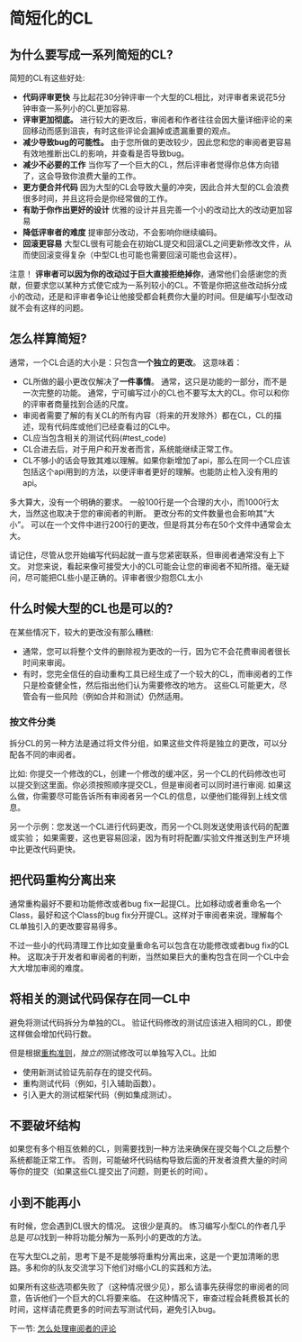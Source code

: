 # 简短化的CL


## 为什么要写成一系列简短的CL?

简短的CL有这些好处:

-   **代码评审更快** 与比起花30分钟评审一个大型的CL相比，对评审者来说花5分钟审查一系列小的CL更加容易.
-   **评审更加彻底。** 进行较大的更改后，审阅者和作者往往会因大量详细评论的来回移动而感到沮丧，有时这些评论会漏掉或遗漏重要的观点。
-   **减少导致bug的可能性。** 由于您所做的更改较少，因此您和您的审阅者更容易有效地推断出CL的影响，并查看是否导致bug。
-   **减少不必要的工作** 当你写了一个巨大的CL，然后评审者觉得你总体方向错了，这会导致你浪费大量的工作。
-   **更方便合并代码** 因为大型的CL会导致大量的冲突，因此合并大型的CL会浪费很多时间，并且这将会是你经常做的工作。
-   **有助于你作出更好的设计**  优雅的设计并且完善一个小的改动比大的改动更加容易
-   **降低评审者的难度** 提审部分改动，不会影响你继续编码。
-   **回滚更容易** 大型CL很有可能会在初始CL提交和回滚CL之间更新修改文件，从而使回滚变得复杂（中型CL也可能也需要回滚可能也会这样）。

注意！ **评审者可以因为你的改动过于巨大直接拒绝掉你**，通常他们会感谢您的贡献，但要求您以某种方式使它成为一系列较小的CL。不管是你把这些改动拆分成小的改动，还是和评审者争论让他接受都会耗费你大量的时间。但是编写小型改动就不会有这样的问题。

## 怎么样算简短?

通常，一个CL合适的大小是：只包含**一个独立的更改**。 这意味着：

-   CL所做的最小更改仅解决了**一件事情**。 通常，这只是功能的一部分，而不是一次完整的功能。 通常，宁可编写过小的CL也不要写太大的CL。你可以和你的评审者商量找到合适的尺度。
-   审阅者需要了解的有关CL的所有内容（将来的开发除外）都在CL，CL的描述，现有代码库或他们已经查看过的CL中。
-   CL应当包含相关的测试代码(#test_code) 
-   CL合进去后，对于用户和开发者而言，系统能继续正常工作。
-   CL不够小的话会导致其难以理解。如果你新增加了api，那么在同一个CL应该包括这个api用到的方法，以便评审者更好的理解。也能防止检入没有用的api。

多大算大，没有一个明确的要求。 一般100行是一个合理的大小，而1000行太大，当然这也取决于您的审阅者的判断。 更改分布的文件数量也会影响其“大小”。 可以在一个文件中进行200行的更改，但是将其分布在50个文件中通常会太大。

请记住，尽管从您开始编写代码起就一直与您紧密联系，但审阅者通常没有上下文。 对您来说，看起来像可接受大小的CL可能会让您的审阅者不知所措。毫无疑问，尽可能把CL些小是正确的。评审者很少抱怨CL太小

## 什么时候大型的CL也是可以的? 

在某些情况下，较大的更改没有那么糟糕:

-   通常，您可以将整个文件的删除视为更改的一行，因为它不会花费审阅者很长时间来审阅。
-   有时，您完全信任的自动重构工具已经生成了一个较大的CL，而审阅者的工作只是检查健全性，然后指出他们认为需要修改的地方。 这些CL可能更大，尽管会有一些风险（例如合并和测试）仍然适用。

### 按文件分类 

拆分CL的另一种方法是通过将文件分组，如果这些文件将是独立的更改，可以分配各不同的审阅者。

比如: 你提交一个修改的CL，创建一个修改的缓冲区，另一个CL的代码修改也可以提交到这里面。你必须按照顺序提交CL，但是审阅者可以同时进行审阅. 如果这么做，你需要尽可能告诉所有审阅者另一个CL的信息，以便他们能得到上线文信息。

另一个示例：您发送一个CL进行代码更改，而另一个CL则发送使用该代码的配置或实验； 如果需要，这也更容易回滚，因为有时将配置/实验文件推送到生产环境中比更改代码更快。

## 把代码重构分离出来 

通常重构最好不要和功能修改或者bug fix一起提CL。比如移动或者重命名一个Class，最好和这个Class的bug fix分开提CL。这样对于审阅者来说，理解每个CL单独引入的更改要容易得多。

不过一些小的代码清理工作比如变量重命名可以包含在功能修改或者bug fix的CL种。 这取决于开发者和审阅者的判断，当然如果巨大的重构包含在同一个CL中会大大增加审阅的难度。

## 将相关的测试代码保存在同一CL中

避免将测试代码拆分为单独的CL。 验证代码修改的测试应该进入相同的CL，即使这样做会增加代码行数。

但是根据[重构准则](#refactoring)，<i>独立的</i>测试修改可以单独写入CL。比如

*	使用新测试验证先前存在的提交代码。
*   重构测试代码（例如，引入辅助函数）。
*   引入更大的测试框架代码（例如集成测试）。

## 不要破坏结构

如果您有多个相互依赖的CL，则需要找到一种方法来确保在提交每个CL之后整个系统都能正常工作。 否则，可能破坏代码结构导致后面的开发者浪费大量的时间等你的提交（如果这些CL提交出了问题，则更长的时间）。

## 小到不能再小 

有时候，您会遇到CL很大的情况。 这很少是真的。 练习编写小型CL的作者几乎总是*可以*找到一种将功能分解为一系列小的更改的方法。

在写大型CL之前，思考下是不是能够将重构分离出来，这是一个更加清晰的思路。多和你的队友交流学习下他们对缩小CL的实践和方法。

如果所有这些选项都失败了（这种情况很少见），那么请事先获得您的审阅者的同意，告诉他们一个巨大的CL将要来临。 在这种情况下，审查过程会耗费极其长的时间，这样请花费更多的时间去写测试代码，避免引入bug。

下一节: [怎么处理审阅者的评论](handling-comments.md)

